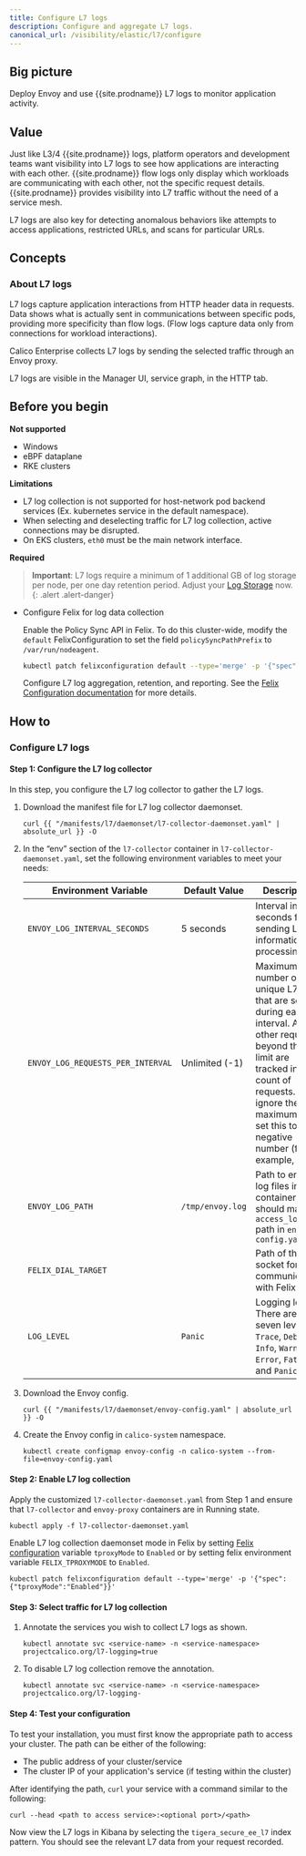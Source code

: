 ```yaml
---
title: Configure L7 logs
description: Configure and aggregate L7 logs.
canonical_url: /visibility/elastic/l7/configure
---
```


## Big picture

Deploy Envoy and use {{site.prodname}} L7 logs to monitor application activity.

## Value

Just like L3/4 {{site.prodname}} logs, platform operators and
development teams want visibility into L7 logs to see how applications are interacting with each
other. {{site.prodname}} flow logs only display which workloads are communicating
with each other, not the specific request details. {{site.prodname}} provides visibility into L7 traffic without the need of a service mesh.

L7 logs are also key for detecting anomalous behaviors like attempts to
access applications, restricted URLs, and scans for particular URLs.

## Concepts

### About L7 logs

L7 logs capture application interactions from HTTP header data in requests. Data shows what is actually sent in communications between specific pods, providing more specificity than flow logs. (Flow logs capture data only from connections for workload interactions).

Calico Enterprise collects L7 logs by sending the selected traffic through an Envoy proxy.

L7 logs are visible in the Manager UI, service graph, in the HTTP tab.

## Before you begin

**Not supported**

* Windows
* eBPF dataplane
* RKE clusters

**Limitations**

* L7 log collection is not supported for host-network pod backend services (Ex. kubernetes service in the default namespace).
* When selecting and deselecting traffic for L7 log collection, active connections may be disrupted.
* On EKS clusters, `eth0` must be the main network interface.

**Required**

> **Important**: L7 logs require a minimum of 1 additional GB of log storage per node, per one day retention period. Adjust your [Log Storage](https://docs.tigera.io/maintenance/logstorage/adjust-log-storage-size) now. 
{: .alert .alert-danger}

- Configure Felix for log data collection

  Enable the Policy Sync API in Felix. To do this cluster-wide, modify the `default` FelixConfiguration to set the field `policySyncPathPrefix` to `/var/run/nodeagent`.

    ```bash
    kubectl patch felixconfiguration default --type='merge' -p '{"spec":{"policySyncPathPrefix":"/var/run/nodeagent"}}'
    ```

  Configure L7 log aggregation, retention, and reporting. See the
  [Felix Configuration documentation]({{site.baseurl}}/reference/felix/configuration#calico-enterprise-specific-configuration)
  for more details.

## How to

### Configure L7 logs

#### Step 1: Configure the L7 log collector

In this step, you configure the L7 log collector to gather the L7 logs.

1. Download the manifest file for L7 log collector daemonset.
   ```
   curl {{ "/manifests/l7/daemonset/l7-collector-daemonset.yaml" | absolute_url }} -O
   ```

1. In the “env” section of the `l7-collector` container in `l7-collector-daemonset.yaml`, set the
   following environment variables to meet your needs:

   | Environment Variable                | Default Value                         | Description |
   | ----------------------------------- | ------------------------------------- | ----------- |
   | `ENVOY_LOG_INTERVAL_SECONDS`        | 5 seconds                             | Interval in seconds for sending L7 log information for processing. |
   | `ENVOY_LOG_REQUESTS_PER_INTERVAL`   | Unlimited (-1)                        | Maximum number of unique L7 logs that are sent during each interval. All other requests beyond this limit are tracked in the count of requests. To ignore the maximum limit, set this to any negative number (for example, -1). |
   | `ENVOY_LOG_PATH`                    | `/tmp/envoy.log`                      | Path to envoy log files in the container. This should match `access_log` path in `envoy-config.yaml`|
   | `FELIX_DIAL_TARGET`                 |                                       | Path of the socket for communication with Felix. |
   | `LOG_LEVEL`                         | `Panic`                               | Logging level. There are seven levels: `Trace`, `Debug`, `Info`, `Warning`, `Error`, `Fatal` and `Panic`. |

1. Download the Envoy config.
   ```
   curl {{ "/manifests/l7/daemonset/envoy-config.yaml" | absolute_url }} -O
   ```

1. Create the Envoy config in `calico-system` namespace.
   ```
   kubectl create configmap envoy-config -n calico-system --from-file=envoy-config.yaml
   ```

#### Step 2: Enable L7 log collection

Apply the customized `l7-collector-daemonset.yaml` from Step 1 and ensure that `l7-collector` and `envoy-proxy` containers are in Running state. 

   ```
   kubectl apply -f l7-collector-daemonset.yaml
   ```

Enable L7 log collection daemonset mode in Felix by setting [Felix configuration]({{site.baseurl}}/reference/resources/felixconfig) variable `tproxyMode` to `Enabled` or by setting felix environment variable `FELIX_TPROXYMODE` to `Enabled`.

   ```
   kubectl patch felixconfiguration default --type='merge' -p '{"spec":{"tproxyMode":"Enabled"}}'
   ```

#### Step 3: Select traffic for L7 log collection

1. Annotate the services you wish to collect L7 logs as shown.
   ```
   kubectl annotate svc <service-name> -n <service-namespace> projectcalico.org/l7-logging=true
   ```

2. To disable L7 log collection remove the annotation.
   ```
   kubectl annotate svc <service-name> -n <service-namespace> projectcalico.org/l7-logging-
   ```

#### Step 4: Test your configuration

To test your installation, you must first know the appropriate path to access your cluster.
The path can be either of the following:
* The public address of your cluster/service
* The cluster IP of your application's service (if testing within the cluster)

After identifying the path, `curl` your service with a command similar to the following:
```
curl --head <path to access service>:<optional port>/<path>
```

Now view the L7 logs in Kibana by selecting the `tigera_secure_ee_l7` index pattern. You
should see the relevant L7 data from your request recorded.